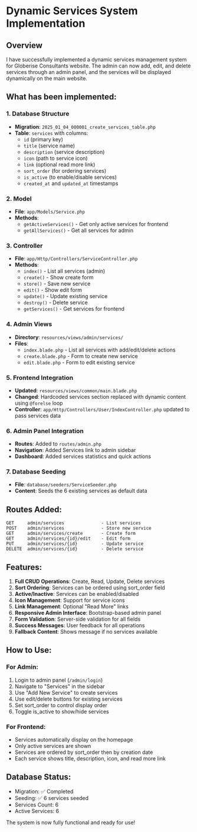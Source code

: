 # Dynamic Services System Implementation

## Overview
I have successfully implemented a dynamic services management system for Globerise Consultants website. The admin can now add, edit, and delete services through an admin panel, and the services will be displayed dynamically on the main website.

## What has been implemented:

### 1. Database Structure
- **Migration**: `2025_01_04_000001_create_services_table.php`
- **Table**: `services` with columns:
  - `id` (primary key)
  - `title` (service name)
  - `description` (service description)
  - `icon` (path to service icon)
  - `link` (optional read more link)
  - `sort_order` (for ordering services)
  - `is_active` (to enable/disable services)
  - `created_at` and `updated_at` timestamps

### 2. Model
- **File**: `app/Models/Service.php`
- **Methods**:
  - `getActiveServices()` - Get only active services for frontend
  - `getAllServices()` - Get all services for admin

### 3. Controller
- **File**: `app/Http/Controllers/ServiceController.php`
- **Methods**:
  - `index()` - List all services (admin)
  - `create()` - Show create form
  - `store()` - Save new service
  - `edit()` - Show edit form
  - `update()` - Update existing service
  - `destroy()` - Delete service
  - `getServices()` - Get services for frontend

### 4. Admin Views
- **Directory**: `resources/views/admin/services/`
- **Files**:
  - `index.blade.php` - List all services with add/edit/delete actions
  - `create.blade.php` - Form to create new service
  - `edit.blade.php` - Form to edit existing service

### 5. Frontend Integration
- **Updated**: `resources/views/common/main.blade.php`
- **Changed**: Hardcoded services section replaced with dynamic content using `@forelse` loop
- **Controller**: `app/Http/Controllers/User/IndexController.php` updated to pass services data

### 6. Admin Panel Integration
- **Routes**: Added to `routes/admin.php`
- **Navigation**: Added Services link to admin sidebar
- **Dashboard**: Added services statistics and quick actions

### 7. Database Seeding
- **File**: `database/seeders/ServiceSeeder.php`
- **Content**: Seeds the 6 existing services as default data

## Routes Added:
```
GET     admin/services              - List services
POST    admin/services              - Store new service
GET     admin/services/create       - Create form
GET     admin/services/{id}/edit    - Edit form
PUT     admin/services/{id}         - Update service
DELETE  admin/services/{id}         - Delete service
```

## Features:
1. **Full CRUD Operations**: Create, Read, Update, Delete services
2. **Sort Ordering**: Services can be ordered using sort_order field
3. **Active/Inactive**: Services can be enabled/disabled
4. **Icon Management**: Support for service icons
5. **Link Management**: Optional "Read More" links
6. **Responsive Admin Interface**: Bootstrap-based admin panel
7. **Form Validation**: Server-side validation for all fields
8. **Success Messages**: User feedback for all operations
9. **Fallback Content**: Shows message if no services available

## How to Use:

### For Admin:
1. Login to admin panel (`/admin/login`)
2. Navigate to "Services" in the sidebar
3. Use "Add New Service" to create services
4. Use edit/delete buttons for existing services
5. Set sort_order to control display order
6. Toggle is_active to show/hide services

### For Frontend:
- Services automatically display on the homepage
- Only active services are shown
- Services are ordered by sort_order then by creation date
- Each service shows title, description, icon, and read more link

## Database Status:
- Migration: ✅ Completed
- Seeding: ✅ 6 services seeded
- Services Count: 6
- Active Services: 6

The system is now fully functional and ready for use!

